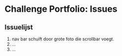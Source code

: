 # Challenge Portfolio: Issues

## Issuelijst

1. nav bar schuift door grote foto die scrollbar voegt.
2. ...
3. ...